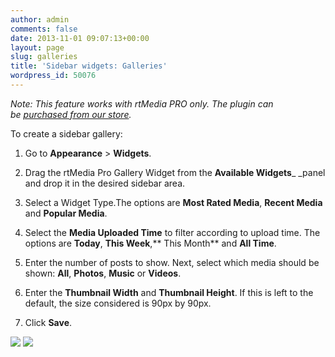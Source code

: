 ```yaml
---
author: admin
comments: false
date: 2013-11-01 09:07:13+00:00
layout: page
slug: galleries
title: 'Sidebar widgets: Galleries'
wordpress_id: 50076
---
```


_Note: This feature works with rtMedia PRO only. The plugin can be [purchased from our store](https://rtcamp.com/store/rtmedia-pro/)._

To create a sidebar gallery:



	
  1. Go to **Appearance** > **Widgets**.

	
  2. Drag the rtMedia Pro Gallery Widget from the **Available Widgets**_ _panel and drop it in the desired sidebar area.

	
  3. Select a Widget Type.The options are **Most Rated Media**, **Recent Media** and **Popular Media**.

	
  4. Select the **Media Uploaded Time** to filter according to upload time. The options are **Today**, **This Week**,** This Month** and **All Time**.

	
  5. Enter the number of posts to show. Next, select which media should be shown: **All**, **Photos**, **Music** or **Videos**.

	
  6. Enter the **Thumbnail Width** and **Thumbnail Height**. If this is left to the default, the size considered is 90px by 90px.

	
  7. Click **Save**.


![](https://rtcamp.com/wp-content/uploads/2013/10/image10.png) [![](https://rtcamp.com/wp-content/uploads/2013/10/image_thumb2.png)](https://rtcamp.com/wp-content/uploads/2013/10/image13.png)
